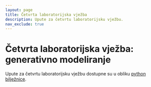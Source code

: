 ```yaml
---
layout: page
title: Četvrta laboratorijska vježba
description: Upute za četvrtu laboratorijsku vježbu.
nav_exclude: true
---
```


# Četvrta laboratorijska vježba: generativno modeliranje

Upute za četvrtu laboratorijsku vježbu dostupne su u obliku [python bilježnice](https://colab.research.google.com/drive/1ZauzGjNQmwmHJdJSIB9g8x8Bw0bO4RzN?usp=sharing
).
